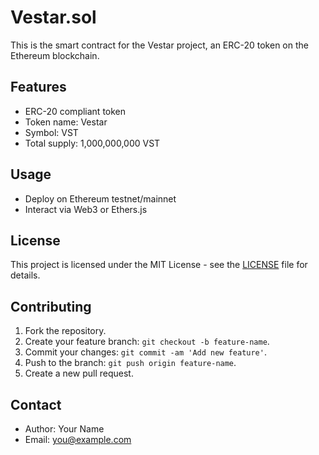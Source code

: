 # Vestar.sol

This is the smart contract for the Vestar project, an ERC-20 token on the Ethereum blockchain.

## Features

- ERC-20 compliant token
- Token name: Vestar
- Symbol: VST
- Total supply: 1,000,000,000 VST

## Usage

- Deploy on Ethereum testnet/mainnet
- Interact via Web3 or Ethers.js

## License

This project is licensed under the MIT License - see the [LICENSE](LICENSE) file for details.

## Contributing

1. Fork the repository.
2. Create your feature branch: `git checkout -b feature-name`.
3. Commit your changes: `git commit -am 'Add new feature'`.
4. Push to the branch: `git push origin feature-name`.
5. Create a new pull request.

## Contact

- Author: Your Name
- Email: you@example.com
